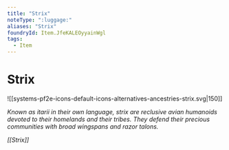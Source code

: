 ```yaml
---
title: "Strix"
noteType: ":luggage:"
aliases: "Strix"
foundryId: Item.JfeKALEOyyainWgl
tags:
  - Item
---
```


# Strix
![[systems-pf2e-icons-default-icons-alternatives-ancestries-strix.svg|150]]

_Known as itarii in their own language, strix are reclusive avian humanoids devoted to their homelands and their tribes. They defend their precious communities with broad wingspans and razor talons._

_[[Strix]]_
